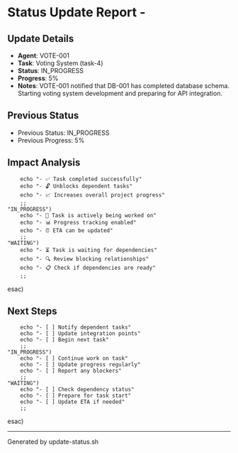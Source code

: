 # Status Update Report - 

## Update Details
- **Agent**: VOTE-001
- **Task**: Voting System (task-4)
- **Status**: IN_PROGRESS
- **Progress**: 5%
- **Notes**: VOTE-001 notified that DB-001 has completed database schema. Starting voting system development and preparing for API integration.

## Previous Status
- Previous Status: IN_PROGRESS
- Previous Progress: 5%

## Impact Analysis

        echo "- ✅ Task completed successfully"
        echo "- 🔓 Unblocks dependent tasks"
        echo "- 📈 Increases overall project progress"
        ;;
    "IN_PROGRESS")
        echo "- 🔄 Task is actively being worked on"
        echo "- 📊 Progress tracking enabled"
        echo "- ⏰ ETA can be updated"
        ;;
    "WAITING")
        echo "- ⏳ Task is waiting for dependencies"
        echo "- 🔍 Review blocking relationships"
        echo "- 📋 Check if dependencies are ready"
        ;;
esac)

## Next Steps

        echo "- [ ] Notify dependent tasks"
        echo "- [ ] Update integration points"
        echo "- [ ] Begin next task"
        ;;
    "IN_PROGRESS")
        echo "- [ ] Continue work on task"
        echo "- [ ] Update progress regularly"
        echo "- [ ] Report any blockers"
        ;;
    "WAITING")
        echo "- [ ] Check dependency status"
        echo "- [ ] Prepare for task start"
        echo "- [ ] Update ETA if needed"
        ;;
esac)

---
Generated by update-status.sh
